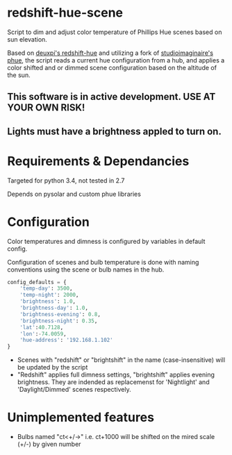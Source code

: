 # redshift-hue-scene
Script to dim and adjust color temperature of Phillips Hue scenes based on sun elevation.

Based on [deuxpi's redshift-hue](https://github.com/deuxpi/redshift-hue) and 
utilizing a fork of [studioimaginaire's phue](https://github.com/studioimaginaire/phue), 
the script reads a current hue configuration from a hub, and applies a color shifted and or 
dimmed scene configuration based on the altitude of the sun.

## This software is in active development. USE AT YOUR OWN RISK! 

## Lights must have a brightness appled to turn on.

# Requirements & Dependancies

Targeted for python 3.4, not tested in 2.7

Depends on pysolar and custom phue libraries

# Configuration

Color temperatures and dimness is configured by variables in default config.

Configuration of scenes and bulb temperature is done with
naming conventions using the scene or bulb names in the hub.

```python
config_defaults = {
    'temp-day': 3500,
    'temp-night': 2000,
    'brightness': 1.0,
    'brightness-day': 1.0,
    'brightness-evening': 0.8,
    'brightness-night': 0.35,
    'lat':40.7128,
    'lon':-74.0059,
    'hue-address': '192.168.1.102'
}
```

- Scenes with "redshift" or "brightshift" in the name (case-insensitive) will be updated by the script
- "Redshift" applies full dimness settings, "brightshift" applies evening brightness.
 They are indended as replacemenst for 'Nightlight' and 'Daylight/Dimmed' scenes respectively.

# Unimplemented features 

- Bulbs named "ct<+/-><number>" i.e. ct+1000 will be shifted on the mired scale (+/-) by given number
